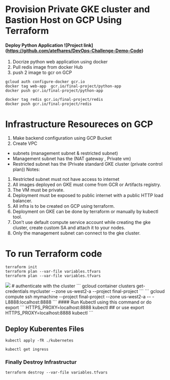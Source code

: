 # Provision Private GKE cluster and Bastion Host on GCP Using Terraform
#### Deploy Python Application ![Project link] (https://github.com/atefhares/DevOps-Challenge-Demo-Code)
1. Docrize python web application using docker 
2. Pull redis image from docker Hub 
3. push 2 image to gcr on GCP
```
gcloud auth configure-docker gcr.io
docker tag web-app  gcr.io/final-project/python-app
docker push gcr.io/final-project/python-app

docker tag redis gcr.io/final-project/redis
docker push gcr.io/final-project/redis

```
# Infrastructure Resoureces on GCP
1. Make backend configuration using GCP Bucket
2. Create VPC
* subnets (management subnet & restricted subnet)
* Management subnet has the (NAT gateway , Private vm)
* Restricted subnet has the (Private standard GKE cluster (private control plan))
Notes:
1. Restricted subnet must not have access to internet
2. All images deployed on GKE must come from GCR or Artifacts registry.
3. The VM must be private.
4. Deployment must be exposed to public internet with a public HTTP load balancer.
5. All infra is to be created on GCP using terraform.
6. Deployment on GKE can be done by terraform or manually by kubectl tool.
7. Don’t use default compute service account while creating the gke cluster, create
custom SA and attach it to your nodes.
8. Only the management subnet can connect to the gke cluster.

# To run Terraform code
```
terraform init
terraform plan --var-file variables.tfvars 
terraform plan --var-file variables.tfvars
```
<img  src="home/karim/Documents/GCP/Final_Project/GCP_Project_ITI/prove.png">
# authenticate with the cluster
```
gcloud container clusters get-credentials mycluster --zone us-west2-a --project final-project
```
```
gcloud compute ssh mymachine --project final-project --zone us-west2-a -- -L8888:localhost:8888
```
#### Run Kubectl using this command or do export
```
HTTPS_PROXY=localhost:8888 kubectl
## or use 
export HTTPS_PROXY=localhost:8888
kubectl
```

## Deploy Kuberentes Files
```
kubectl apply -fR ./kubernetes
```
```
kubectl get ingress
```

### Finally Destroy Infrastructur
```
terraform destroy --var-file variables.tfvars
```


